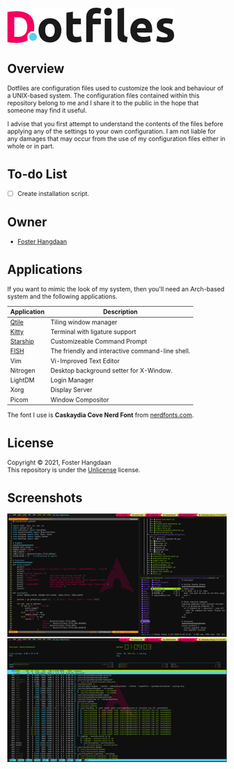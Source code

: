 ![Foster's Dotfiles - Title](images/title.png)

# Overview
Dotfiles are configuration files used to customize the look and behaviour of a UNIX-based system. The configuration files contained within this repository belong to me and I share it to the public in the hope that someone may find it useful.

I advise that you first attempt to understand the contents of the files before applying any of the settings to your own configuration. I am not liable for any damages that may occur from the use of my configuration files either in whole or in part.

# To-do List
- [ ] Create installation script.

# Owner
- [Foster Hangdaan](http://www.fosterhangdaan.com)

# Applications
If you want to mimic the look of my system, then you'll need an Arch-based system and the following applications.

| Application | Description |
| ----------- | ----------- |
| [Qtile](http://www.qtile.org) | Tiling window manager |
| [Kitty](https://github.com/kovidgoyal/kitty) | Terminal with ligature support |
| [Starship](https://github.com/starship/starship) | Customizeable Command Prompt |
| [FISH](https://fishshell.com/) | The friendly and interactive command-line shell. |
| Vim | Vi-Improved Text Editor |
| Nitrogen | Desktop background setter for X-Window. |
| LightDM | Login Manager |
| Xorg | Display Server |
| Picom | Window Compositor |

The font I use is **Caskaydia Cove Nerd Font** from [nerdfonts.com](https://www.nerdfonts.com).

# License
Copyright © 2021, Foster Hangdaan<br />
This repository is under the [Unlicense](https://github.com/FosterHangdaan/dotfiles/blob/master/.github/LICENSE.txt) license.

# Screenshots
![screenshot of qtile window configuration](images/qtile-screenshot-01.png)
![screenshot of qtile htop configuration](images/qtile-screenshot-02.png)
